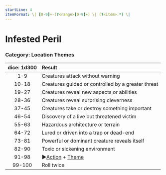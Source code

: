 ```yaml
---
startLine: 4
itemFormat: \| [0-9]+-(?<range>[0-9]+) \| (?<item>.*) \|
---
```

# Infested Peril
### Category: Location Themes

| dice: 1d300 | Result |
|:----:|:-------|
| 1-9 | Creatures attack without warning |
| 10-18 | Creatures guided or controlled by a greater threat |
| 19-27 | Creatures reveal new aspects or abilities |
| 28-36 | Creatures reveal surprising cleverness |
| 37-45 | Creatures take or destroy something important |
| 46-54 | Discovery of a live but threatened victim |
| 55-63 | Hazardous architecture or terrain |
| 64-72 | Lured or driven into a trap or dead-end |
| 73-81 | Powerful or dominant creature reveals itself |
| 82-90 | Toxic or sickening environment |
| 91-98 | ▶[Action](Core_Action.md) + [Theme](Core_Theme.md) |
| 99-100 | Roll twice |